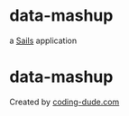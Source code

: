 # data-mashup

a [Sails](http://sailsjs.org) application
# data-mashup

Created by [coding-dude.com](http://www.coding-dude.com)
